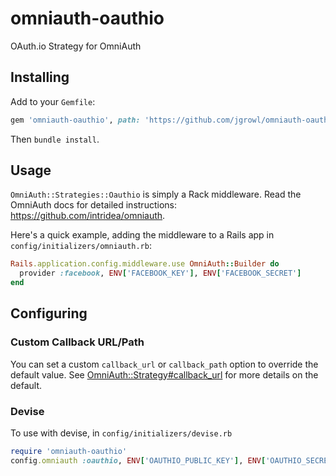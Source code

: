 omniauth-oauthio
=================

OAuth.io Strategy for OmniAuth

## Installing

Add to your `Gemfile`:

```ruby
gem 'omniauth-oauthio', path: 'https://github.com/jgrowl/omniauth-oauthio.git'
```

Then `bundle install`.

## Usage

`OmniAuth::Strategies::Oauthio` is simply a Rack middleware. Read the OmniAuth docs for detailed instructions: https://github.com/intridea/omniauth.

Here's a quick example, adding the middleware to a Rails app in `config/initializers/omniauth.rb`:

```ruby
Rails.application.config.middleware.use OmniAuth::Builder do
  provider :facebook, ENV['FACEBOOK_KEY'], ENV['FACEBOOK_SECRET']
end
```

## Configuring

### Custom Callback URL/Path

You can set a custom `callback_url` or `callback_path` option to override the default value. See [OmniAuth::Strategy#callback_url](https://github.com/intridea/omniauth/blob/master/lib/omniauth/strategy.rb#L411) for more details on the default.

### Devise
To use with devise, in `config/initializers/devise.rb`

```ruby
require 'omniauth-oauthio'
config.omniauth :oauthio, ENV['OAUTHIO_PUBLIC_KEY'], ENV['OAUTHIO_SECRET_KEY']
```

